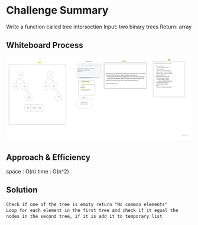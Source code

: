 # Challenge Summary

Write a function called tree intersection
Input: two binary trees
Return: array

## Whiteboard Process

![](codechallenge32.jpg)

## Approach & Efficiency

space : O(n)
time : O(n^2)

## Solution

    Check if one of the tree is empty return "No common elements"
    Loop for each element in the first tree and check if it equal the nodes in the second tree, if it is add it to temporary list
